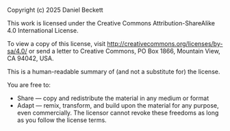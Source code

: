 Copyright (c) 2025 Daniel Beckett

This work is licensed under the Creative Commons Attribution-ShareAlike 4.0 International License.

To view a copy of this license, visit http://creativecommons.org/licenses/by-sa/4.0/ or send a letter to Creative Commons, PO Box 1866, Mountain View, CA 94042, USA.

This is a human-readable summary of (and not a substitute for) the license.

You are free to:
* Share — copy and redistribute the material in any medium or format
* Adapt — remix, transform, and build upon the material
for any purpose, even commercially.
The licensor cannot revoke these freedoms as long as you follow the license terms.
